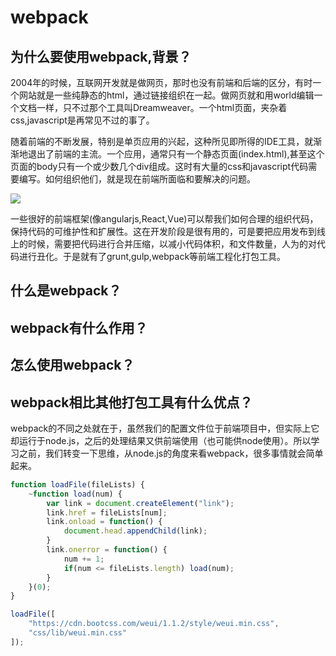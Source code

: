 # webpack
## 为什么要使用webpack,背景？
2004年的时候，互联网开发就是做网页，那时也没有前端和后端的区分，有时一个网站就是一些纯静态的html，通过链接组织在一起。做网页就和用world编辑一个文档一样，只不过那个工具叫Dreamweaver。一个html页面，夹杂着css,javascript是再常见不过的事了。

随着前端的不断发展，特别是单页应用的兴起，这种所见即所得的IDE工具，就渐渐地退出了前端的主流。一个应用，通常只有一个静态页面(index.html),甚至这个页面的body只有一个或少数几个div组成。这时有大量的css和javascript代码需要编写。如何组织他们，就是现在前端所面临和要解决的问题。

![](http://image.mamicode.com/info/201701/20180110215806674581.png)

一些很好的前端框架(像angularjs,React,Vue)可以帮我们如何合理的组织代码，保持代码的可维护性和扩展性。这在开发阶段是很有用的，可是要把应用发布到线上的时候，需要把代码进行合并压缩，以减小代码体积，和文件数量，人为的对代码进行丑化。于是就有了grunt,gulp,webpack等前端工程化打包工具。
## 什么是webpack？
## webpack有什么作用？
## 怎么使用webpack？
## webpack相比其他打包工具有什么优点？

webpack的不同之处就在于，虽然我们的配置文件位于前端项目中，但实际上它却运行于node.js，之后的处理结果又供前端使用（也可能供node使用）。所以学习之前，我们转变一下思维，从node.js的角度来看webpack，很多事情就会简单起来。

```javascript
function loadFile(fileLists) {
    ~function load(num) {
        var link = document.createElement("link");
        link.href = fileLists[num];
        link.onload = function() {
            document.head.appendChild(link);
        }
        link.onerror = function() {
            num += 1;
            if(num <= fileLists.length) load(num);
        }
    }(0);   
}

loadFile([
    "https://cdn.bootcss.com/weui/1.1.2/style/weui.min.css",
    "css/lib/weui.min.css"
]);
```